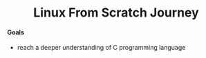 <h1 align="center">Linux From Scratch Journey</h1>

#### Goals

- reach a deeper understanding of C programming language
